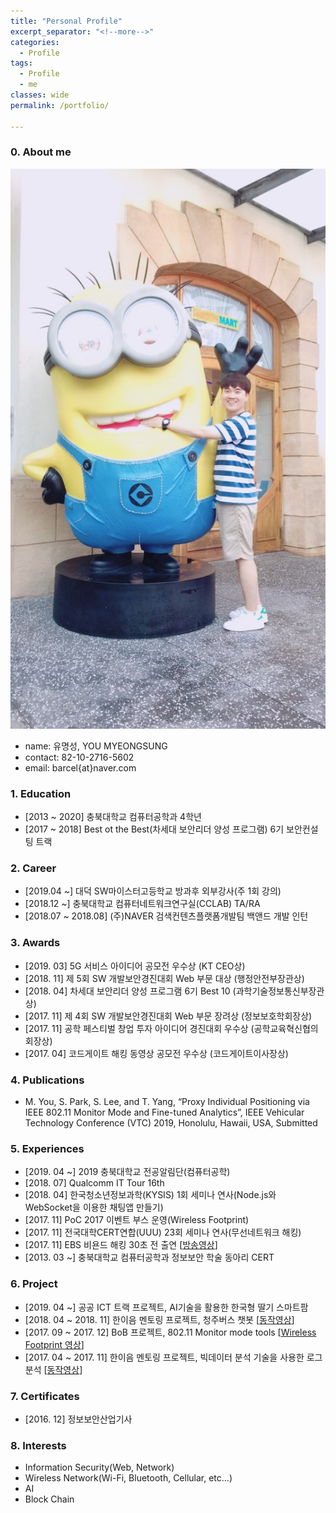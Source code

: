 ```yaml
---
title: "Personal Profile"
excerpt_separator: "<!--more-->"
categories:
  - Profile
tags:
  - Profile
  - me
classes: wide
permalink: /portfolio/

---
```

### 0. About me
  ![나](/img/프로필2.jpg)


  - name: 유명성, YOU MYEONGSUNG
  - contact: 82-10-2716-5602
  - email: barcel{at}naver.com


### 1. Education
  - [2013 ~ 2020] 충북대학교 컴퓨터공학과 4학년
  - [2017 ~ 2018] Best ot the Best(차세대 보안리더 양성 프로그램) 6기 보안컨설팅 트랙


### 2. Career
  - [2019.04 ~] 대덕 SW마이스터고등학교 방과후 외부강사(주 1회 강의)
  - [2018.12 ~] 충북대학교 컴퓨터네트워크연구실(CCLAB) TA/RA
  - [2018.07 ~ 2018.08] (주)NAVER 검색컨텐츠플랫폼개발팀 백앤드 개발 인턴


### 3. Awards
  - [2019. 03] 5G 서비스 아이디어 공모전 우수상 (KT CEO상)
  - [2018. 11] 제 5회 SW 개발보안경진대회 Web 부문 대상 (행정안전부장관상)
  - [2018. 04] 차세대 보안리더 양성 프로그램 6기 Best 10 (과학기술정보통신부장관상)
  - [2017. 11] 제 4회 SW 개발보안경진대회 Web 부문 장려상 (정보보호학회장상)
  - [2017. 11] 공학 페스티벌 창업 투자 아이디어 경진대회 우수상 (공학교육혁신협의회장상)
  - [2017. 04] 코드게이트 해킹 동영상 공모전 우수상 (코드게이트이사장상)


### 4. Publications
  - M. You, S. Park, S. Lee, and T. Yang, “Proxy Individual Positioning via IEEE 802.11 Monitor Mode and Fine-tuned Analytics”, IEEE Vehicular Technology Conference (VTC) 2019, Honolulu, Hawaii, USA, Submitted


### 5. Experiences
  - [2019. 04 ~] 2019 충북대학교 전공알림단(컴퓨터공학)
  - [2018. 07] Qualcomm IT Tour 16th
  - [2018. 04] 한국청소년정보과학(KYSIS) 1회 세미나 연사(Node.js와 WebSocket을 이용한 채팅앱 만들기)
  - [2017. 11] PoC 2017 이벤트 부스 운영(Wireless Footprint)
  - [2017. 11] 전국대학CERT연합(UUU) 23회 세미나 연사(무선네트워크 해킹)
  - [2017. 11] EBS 비욘드 해킹 30초 전 출연 [[방송영상](https://youtu.be/6EH6bZhaUiU?t=1499)]
  - [2013. 03 ~] 충북대학교 컴퓨터공학과 정보보안 학술 동아리 CERT


### 6. Project
  - [2019. 04 ~] 공공 ICT 트랙 프로젝트, AI기술을 활용한 한국형 딸기 스마트팜
  - [2018. 04 ~ 2018. 11] 한이음 멘토링 프로젝트, 청주버스 챗봇 [[동작영상](https://www.youtube.com/watch?v=Aj3q7wahONU)]
  - [2017. 09 ~ 2017. 12] BoB 프로젝트, 802.11 Monitor mode tools [[Wireless Footprint 영상](https://www.youtube.com/watch?v=RZrJAW5xc8o)]
  - [2017. 04 ~ 2017. 11] 한이음 멘토링 프로젝트, 빅데이터 분석 기술을 사용한 로그분석 [[동작영상](https://www.youtube.com/watch?v=zdMtmL-eGdA)]


### 7. Certificates
  - [2016. 12] 정보보안산업기사


### 8. Interests
  - Information Security(Web, Network)
  - Wireless Network(Wi-Fi, Bluetooth, Cellular, etc...)
  - AI
  - Block Chain
